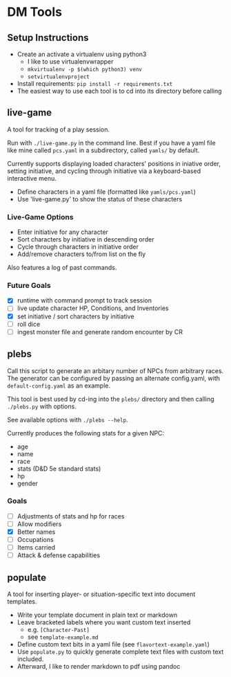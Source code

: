 # DM Tools

## Setup Instructions

* Create an activate a virtualenv using python3
  * I like to use virtualenvwrapper
  * `mkvirtualenv -p $(which python3) venv`
  * `setvirtualenvproject`
* Install requirements: `pip install -r requirements.txt`
* The easiest way to use each tool is to cd into its directory before calling

## live-game
A tool for tracking of a play session.

Run with `./live-game.py` in the command line. Best if you have a yaml file
like mine called `pcs.yaml` in a subdirectory, called `yamls/` by default.

Currently supports displaying loaded characters' positions in iniative order,
setting initiative, and cycling through initiative via a keyboard-based
interactive menu.

* Define characters in a yaml file (formatted like `yamls/pcs.yaml`)
* Use 'live-game.py' to show the status of these characters

### Live-Game Options

* Enter initiative for any character
* Sort characters by initiative in descending order
* Cycle through characters in initiative order
* Add/remove characters to/from list on the fly

Also features a log of past commands.

### Future Goals
- [x] runtime with command prompt to track session
- [ ] live update character HP, Conditions, and Inventories
- [x] set initiative / sort characters by initiative
- [ ] roll dice
- [ ] ingest monster file and generate random encounter by CR 

## plebs
Call this script to generate an arbitary number of NPCs from arbitrary races.
The generator can be configured by passing an alternate config.yaml, with
`default-config.yaml` as an example.

This tool is best used by cd-ing into the `plebs/` directory and then calling
`./plebs.py` with options.

See available options with `./plebs --help`.

Currently produces the following stats for a given NPC:
- age
- name
- race
- stats (D&D 5e standard stats)
- hp
- gender

### Goals
- [ ] Adjustments of stats and hp for races
- [ ] Allow modifiers
- [x] Better names
- [ ] Occupations
- [ ] Items carried
- [ ] Attack & defense capabilities

## populate
A tool for inserting player- or situation-specific text into document
templates.

* Write your template document in plain text or markdown
* Leave bracketed labels where you want custom text inserted
  * e.g. `[Character-Past]`
  * see `template-example.md`
* Define custom text bits in a yaml file (see `flavortext-example.yaml`)
* Use `populate.py` to quickly generate complete text files with custom text
    included.
* Afterward, I like to render markdown to pdf using pandoc
